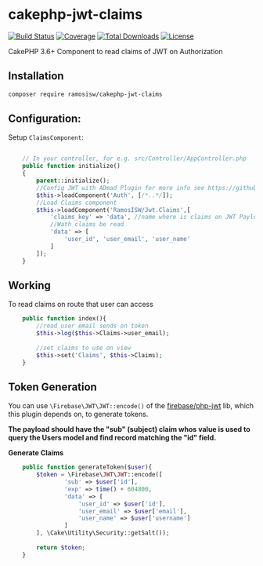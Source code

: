 # cakephp-jwt-claims

[![Build Status](https://img.shields.io/travis/ramosisw/cakephp-jwt-claims/master.svg?style=flat-square)](https://travis-ci.org/ramosisw/cakephp-jwt-claims)
[![Coverage](https://img.shields.io/codecov/c/github/ramosisw/cakephp-jwt-claims.svg?style=flat-square)](https://codecov.io/github/ramosisw/cakephp-jwt-claims)
[![Total Downloads](https://img.shields.io/packagist/dt/ramosisw/cakephp-jwt-auth.svg?style=flat-square)](https://packagist.org/packages/ramosisw/cakephp-jwt-claims)
[![License](https://img.shields.io/badge/license-MIT-blue.svg?style=flat-square)](LICENSE.txt)

CakePHP 3.6+ Component to read claims of JWT on Authorization 


## Installation

```sh
composer require ramosisw/cakephp-jwt-claims
```

## Configuration:

Setup `ClaimsComponent`:

```php

    // In your controller, for e.g. src/Controller/AppController.php
    public function initialize()
    {
        parent::initialize();
        //Config JWT with ADmad Plugin for more info see https://github.com/ADmad/cakephp-jwt-auth
        $this->loadComponent('Auth', [/*..*/]);
        //Load Claims component
        $this->loadComponent('RamosISW/Jwt.Claims',[
            'claims_key' => 'data', //name where is claims on JWT Payload
            //Wath claims be read
            'data' => [
                'user_id', 'user_email', 'user_name'
            ]
        ]);
    }
```

## Working

To read claims on route that user can access


```php
    public function index(){
        //read user email sends on token
        $this->log($this->Claims->user_email);
        
        //set claims to use on view
        $this->set('Claims', $this->Claims);
    }
```

## Token Generation

You can use `\Firebase\JWT\JWT::encode()` of the [firebase/php-jwt](https://github.com/firebase/php-jwt)
lib, which this plugin depends on, to generate tokens.

**The payload should have the "sub" (subject) claim whos value is used to query the
Users model and find record matching the "id" field.**

**Generate Claims**
```php
    public function generateToken($user){
        $token = \Firebase\JWT\JWT::encode([
                'sub' => $user['id'],
                'exp' => time() + 604800,
                'data' => [
                    'user_id' => $user['id'],
                    'user_email' => $user['email'],
                    'user_name' => $user['username']
                ]
        ], \Cake\Utility\Security::getSalt());
        
        return $token;
    }
```
